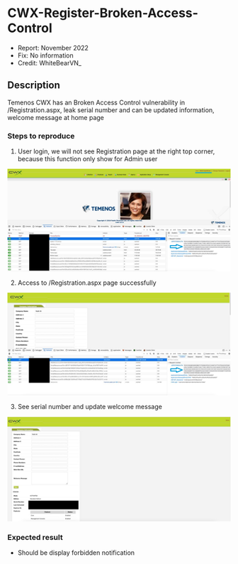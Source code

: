 # CWX-Register-Broken-Access-Control

- Report: November 2022
- Fix: No information
- Credit: WhiteBearVN_

## Description
Temenos CWX has an Broken Access Control vulnerability in /Registration.aspx, leak serial number and can be updated information, welcome message at home page

### Steps to reproduce
1. User login, we will not see Registration page at the right top corner, because this function only show for Admin user

![Alt text](login.jpg?raw=true)

2. Access to /Registration.aspx page successfully 

![Alt text](Access.jpg?raw=true)

3. See serial number and update welcome message

![Alt text](information_and_update.jpg?raw=true)

### Expected result

- Should be display forbidden notification
